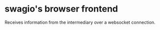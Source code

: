 # swagio's browser frontend
Receives information from the intermediary over a websocket connection.
